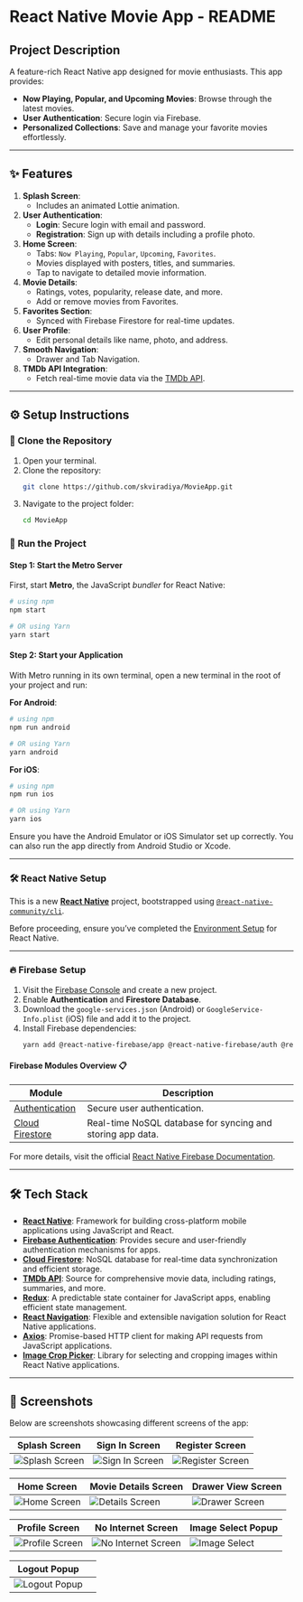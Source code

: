 # React Native Movie App - README

## Project Description

A feature-rich React Native app designed for movie enthusiasts. This app provides:

- **Now Playing, Popular, and Upcoming Movies**: Browse through the latest movies.
- **User Authentication**: Secure login via Firebase.
- **Personalized Collections**: Save and manage your favorite movies effortlessly.

---

## ✨ Features

1. **Splash Screen**:
   - Includes an animated Lottie animation.
2. **User Authentication**:
   - **Login**: Secure login with email and password.
   - **Registration**: Sign up with details including a profile photo.
3. **Home Screen**:
   - Tabs: `Now Playing`, `Popular`, `Upcoming`, `Favorites`.
   - Movies displayed with posters, titles, and summaries.
   - Tap to navigate to detailed movie information.
4. **Movie Details**:
   - Ratings, votes, popularity, release date, and more.
   - Add or remove movies from Favorites.
5. **Favorites Section**:
   - Synced with Firebase Firestore for real-time updates.
6. **User Profile**:
   - Edit personal details like name, photo, and address.
7. **Smooth Navigation**:
   - Drawer and Tab Navigation.
8. **TMDb API Integration**:
   - Fetch real-time movie data via the [TMDb API](https://www.themoviedb.org/).

---

## ⚙️ Setup Instructions

### 📂 Clone the Repository

1. Open your terminal.
2. Clone the repository:
   ```bash
   git clone https://github.com/skviradiya/MovieApp.git
   ```
3. Navigate to the project folder:
   ```bash
   cd MovieApp
   ```

### 🚀 Run the Project

#### Step 1: Start the Metro Server

First, start **Metro**, the JavaScript _bundler_ for React Native:

```bash
# using npm
npm start

# OR using Yarn
yarn start
```

#### Step 2: Start your Application

With Metro running in its own terminal, open a new terminal in the root of your project and run:

**For Android**:

```bash
# using npm
npm run android

# OR using Yarn
yarn android
```

**For iOS**:

```bash
# using npm
npm run ios

# OR using Yarn
yarn ios
```

Ensure you have the Android Emulator or iOS Simulator set up correctly. You can also run the app directly from Android Studio or Xcode.

---

### 🛠 React Native Setup

This is a new **[React Native](https://reactnative.dev)** project, bootstrapped using [`@react-native-community/cli`](https://github.com/react-native-community/cli).

Before proceeding, ensure you’ve completed the [Environment Setup](https://reactnative.dev/docs/environment-setup) for React Native.

---

### 🔥 Firebase Setup

1. Visit the [Firebase Console](https://console.firebase.google.com/) and create a new project.
2. Enable **Authentication** and **Firestore Database**.
3. Download the `google-services.json` (Android) or `GoogleService-Info.plist` (iOS) file and add it to the project.
4. Install Firebase dependencies:
   ```bash
   yarn add @react-native-firebase/app @react-native-firebase/auth @react-native-firebase/firestore
   ```

#### Firebase Modules Overview 📋

| **Module**                                               | **Description**                                            |
| -------------------------------------------------------- | ---------------------------------------------------------- |
| [Authentication](https://rnfirebase.io/auth/usage)       | Secure user authentication.                                |
| [Cloud Firestore](https://rnfirebase.io/firestore/usage) | Real-time NoSQL database for syncing and storing app data. |

For more details, visit the official [React Native Firebase Documentation](https://rnfirebase.io).

---

## 🛠 Tech Stack

- **[React Native](https://reactnative.dev)**: Framework for building cross-platform mobile applications using JavaScript and React.
- **[Firebase Authentication](https://firebase.google.com/docs/auth)**: Provides secure and user-friendly authentication mechanisms for apps.
- **[Cloud Firestore](https://firebase.google.com/docs/firestore)**: NoSQL database for real-time data synchronization and efficient storage.
- **[TMDb API](https://www.themoviedb.org/documentation/api)**: Source for comprehensive movie data, including ratings, summaries, and more.
- **[Redux](https://redux.js.org/)**: A predictable state container for JavaScript apps, enabling efficient state management.
- **[React Navigation](https://reactnavigation.org/)**: Flexible and extensible navigation solution for React Native applications.
- **[Axios](https://axios-http.com/)**: Promise-based HTTP client for making API requests from JavaScript applications.
- **[Image Crop Picker](https://github.com/ivpusic/react-native-image-crop-picker)**: Library for selecting and cropping images within React Native applications.

---

## 📸 Screenshots

Below are screenshots showcasing different screens of the app:

| Splash Screen                             | Sign In Screen                             | Register Screen                               |
| ----------------------------------------- | ------------------------------------------ | --------------------------------------------- |
| ![Splash Screen](/screenshots/splash.png) | ![Sign In Screen](/screenshots/signIn.png) | ![Register Screen](/screenshots/register.png) |

| Home Screen                            | Movie Details Screen                              | Drawer View Screen                        |
| -------------------------------------- | ------------------------------------------------- | ----------------------------------------- |
| ![Home Screen](/screenshots//home.png) | ![Details Screen](/screenshots/movie-details.png) | ![Drawer Screen](/screenshots/drawer.png) |

| Profile Screen                              | No Internet Screen                                  | Image Select Popup                             |
| ------------------------------------------- | --------------------------------------------------- | ---------------------------------------------- |
| ![Profile Screen](/screenshots/profile.png) | ![No Internet Screen](/screenshots/no-internet.png) | ![Image Select](/screenshots/image-select.png) |

| Logout Popup                             |     |
| ---------------------------------------- | --- |
| ![Logout Popup](/screenshots/logout.png) |     |
